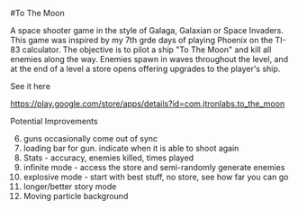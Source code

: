 #To The Moon

A space shooter game in the style of Galaga, Galaxian or Space Invaders. This game was inspired by my 7th grde days of playing Phoenix on the TI-83 calculator. The objective is to pilot a ship "To The Moon" and kill all enemies along the way. Enemies spawn in waves throughout the level, and at the end of a level a store opens offering upgrades to the player's ship.

See it here

https://play.google.com/store/apps/details?id=com.jtronlabs.to_the_moon

Potential Improvements

6. guns occasionally come out of sync
1. loading bar for gun. indicate when it is able to shoot again
1. Stats - accuracy, enemies killed, times played
1. infinite mode - access the store and semi-randomly generate enemies
1. explosive mode - start with best stuff, no store, see how far you can go
1. longer/better story mode
1. Moving particle background

